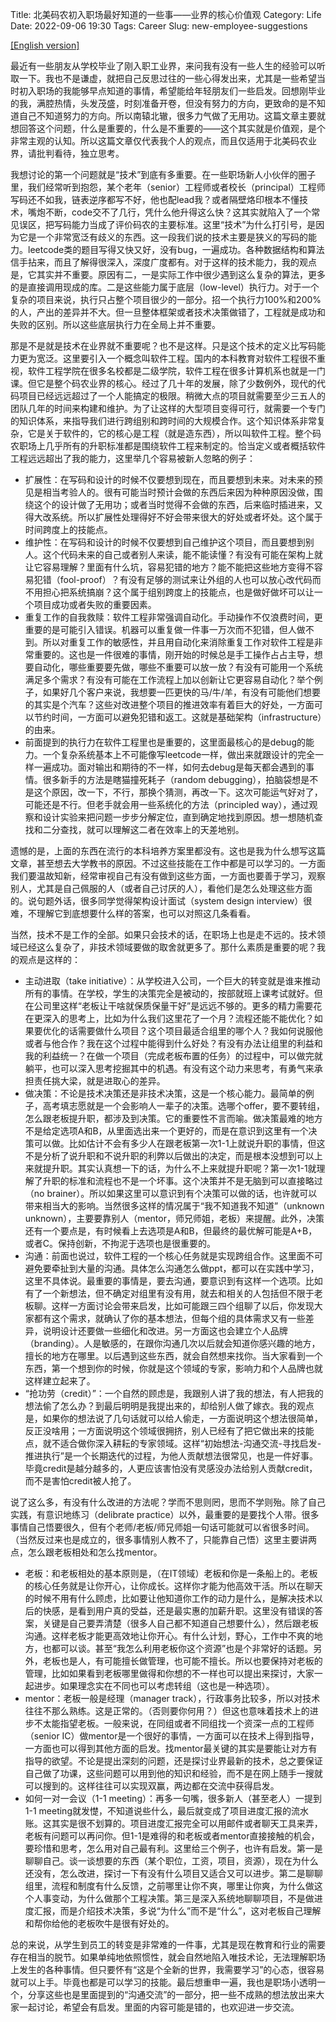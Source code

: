 Title: 北美码农初入职场最好知道的一些事——业界的核心价值观
Category: Life
Date: 2022-09-06 19:30
Tags: Career
Slug: new-employee-suggestions

[[English version]](/new-employee-suggestions-en.html)

最近有一些朋友从学校毕业了刚入职工业界，来问我有没有一些人生的经验可以听取一下。我也不是谦虚，就把自己反思过往的一些心得发出来，尤其是一些希望当时初入职场的我能够早点知道的事情，希望能给年轻朋友们一些启发。回想刚毕业的我，满腔热情，头发茂盛，时刻准备开卷，但没有努力的方向，更致命的是不知道自己不知道努力的方向。所以南辕北辙，很多力气做了无用功。这篇文章主要就想回答这个问题，什么是重要的，什么是不重要的——这个其实就是价值观，是个非常主观的认知。所以这篇文章仅代表我个人的观点，而且仅适用于北美码农业界，请批判看待，独立思考。

我想讨论的第一个问题就是“技术”到底有多重要。在一些职场新人小伙伴的圈子里，我们经常听到抱怨，某个老年（senior）工程师或者校长（principal）工程师写码还不如我，链表逆序都写不好，他也配lead我？或者隔壁烙印根本不懂技术，嘴炮不断，code交不了几行，凭什么他升得这么快？这其实就陷入了一个常见误区，把写码能力当成了评价码农的主要标准。这里“技术”为什么打引号，是因为它是一个非常宽泛有歧义的东西。这一段我们说的技术主要是狭义的写码的能力。leetcode类的题目写得又快又好，没有bug，一遍成功。各种数据结构和算法信手拈来，而且了解得很深入，深度广度都有。对于这样的技术能力，我的观点是，它其实并不重要。原因有二，一是实际工作中很少遇到这么复杂的算法，更多的是直接调用现成的库。二是这些能力属于底层（low-level）执行力。对于一个复杂的项目来说，执行只占整个项目很少的一部分。招一个执行力100%和200%的人，产出的差异并不大。但一旦整体框架或者技术决策做错了，工程就是成功和失败的区别。所以这些底层执行力在全局上并不重要。

那是不是就是技术在业界就不重要呢？也不是这样。只是这个技术的定义比写码能力更为宽泛。这里要引入一个概念叫软件工程。国内的本科教育对软件工程很不重视，软件工程学院在很多名校都是二级学院，软件工程在很多计算机系也就是一门课。但它是整个码农业界的核心。经过了几十年的发展，除了少数例外，现代的代码项目已经远远超过了一个人能搞定的极限。稍微大点的项目就需要至少三五人的团队几年的时间来构建和维护。为了让这样的大型项目变得可行，就需要一个专门的知识体系，来指导我们进行跨组别和跨时间的大规模合作。这个知识体系非常复杂，它是关于软件的，它的核心是工程（就是造东西），所以叫软件工程。整个码农职场上几乎所有的升职标准都是围绕软件工程来制定的。恰当定义或者概括软件工程远远超出了我的能力，这里举几个容易被新人忽略的例子：

* 扩展性：在写码和设计的时候不仅要想到现在，而且要想到未来。对未来的预见是相当考验人的。很有可能当时预计会做的东西后来因为种种原因没做，围绕这个的设计做了无用功；或者当时觉得不会做的东西，后来临时插进来，又得大改系统。所以扩展性处理得好不好会带来很大的好处或者坏处。这个属于时间跨度上的技能点。
* 维护性：在写码和设计的时候不仅要想到自己维护这个项目，而且要想到别人。这个代码未来的自己或者别人来读，能不能读懂？有没有可能在架构上就让它容易理解？里面有什么坑，容易犯错的地方？能不能把这些地方变得不容易犯错（fool-proof）？有没有足够的测试来让外组的人也可以放心改代码而不用担心把系统搞崩？这个属于组别跨度上的技能点，也是做好做坏可以让一个项目成功或者失败的重要因素。
* 重复工作的自我救赎：软件工程非常强调自动化。手动操作不仅浪费时间，更重要的是可能引入错误。机器可以重复做一件事一万次而不犯错，但人做不到。所以对重复工作的敏感性，并且用自动化来消除重复工作对软件工程是非常重要的。这也是一件很难的事情，刚开始的时候总是手工操作占占主导，想要自动化，哪些重要要先做，哪些不重要可以放一放？有没有可能用一个系统满足多个需求？有没有可能在工作流程上加以创新让它更容易自动化？举个例子，如果好几个客户来说，我想要一匹更快的马/牛/羊，有没有可能他们想要的其实是个汽车？这些对改进整个项目的推进效率有着巨大的好处，一方面可以节约时间，一方面可以避免犯错和返工。这就是基础架构（infrastructure）的由来。
* 前面提到的执行力在软件工程里也是重要的，这里面最核心的是debug的能力。一个复杂系统基本上不可能像写leetcode一样，做出来就跟设计的完全一样一遍成功。面对输出和期待的不一样，如何去debug是每天都会遇到的事情。很多新手的方法是瞎猫撞死耗子（random debugging），拍脑袋想是不是这个原因，改一下，不行，那换个猜测，再改一下。这次可能运气好对了，可能还是不行。但老手就会用一些系统化的方法（principled way），通过观察和设计实验来把问题一步步分解定位，直到确定地找到原因。想一想随机查找和二分查找，就可以理解这二者在效率上的天差地别。

遗憾的是，上面的东西在流行的本科培养方案里都没有。这也是我为什么想写这篇文章，甚至想去大学教书的原因。不过这些技能在工作中都是可以学习的。一方面我们要温故知新，经常审视自己有没有做到这些方面，一方面也要善于学习，观察别人，尤其是自己佩服的人（或者自己讨厌的人），看他们是怎么处理这些方面的。说句题外话，很多同学觉得架构设计面试（system design interview）很难，不理解它到底想要什么样的答案，也可以对照这几条看看。

当然，技术不是工作的全部。如果只会技术的话，在职场上也是走不远的。技术领域已经这么复杂了，非技术领域要做的取舍就更多了。那什么素质是重要的呢？我的观点是这样的：

* 主动进取（take initiative）：从学校进入公司，一个巨大的转变就是谁来推动所有的事情。在学校，学生的决策完全是被动的，按部就班上课考试就好。但在公司里这样“老板让干啥就保质保量干好”是远远不够的。更多的精力需要花在更深入的思考上，比如为什么我们这里花了一个月？流程还能不能优化？如果要优化的话需要做什么项目？这个项目最适合组里的哪个人？我如何说服他或者与他合作？我在这个过程中能得到什么好处？有没有办法让组里的利益和我的利益统一？在做一个项目（完成老板布置的任务）的过程中，可以做完就躺平，也可以深入思考挖掘其中的机遇。有没有这个动力来思考，有勇气来承担责任挑大梁，就是进取心的差异。
* 做决策：不论是技术决策还是非技术决策，这是一个核心能力。最简单的例子，高考填志愿就是一个会影响人一辈子的决策。选哪个offer，要不要转组，怎么跟老板提升职，都涉及到决策。它的重要性不言而喻。做决策最难的地方不是给定选项A和B，从里面选出来一个更好的，而是在意识到这里有一个决策可以做。比如估计不会有多少人在跟老板第一次1-1上就说升职的事情，但这不是分析了说升职和不说升职的利弊以后做出的决定，而是根本没想到可以上来就提升职。其实认真想一下的话，为什么不上来就提升职呢？第一次1-1就理解了升职的标准和流程也不是一个坏事。这个决策并不是无脑到可以直接略过（no brainer）。所以如果这里可以意识到有个决策可以做的话，也许就可以带来相当大的影响。当然很多这样的情况属于“我不知道我不知道”（unknown unknown），主要要靠别人（mentor，师兄师姐，老板）来提醒。此外，决策还有一个要点是，有时候看上去选项是A和B，但最终的最优解可能是A+B，或者C。保持创新，不拘泥于选项也是很重要的。
* 沟通：前面也说过，软件工程的一个核心任务就是实现跨组合作。这里面不可避免要牵扯到大量的沟通。具体怎么沟通怎么做ppt，都可以在实践中学习，这里不具体说。最重要的事情是，要去沟通，要意识到有这样一个选项。比如有了一个新想法，但不确定对组里有没有用，就去和相关的人包括但不限于老板聊。这样一方面讨论会带来启发，比如可能跟三四个组聊了以后，你发现大家都有这个需求，就确认了你的基本想法，但每个组的具体需求又有一些差异，说明设计还要做一些细化和改进。另一方面这也会建立个人品牌（branding）。人是敏感的，在跟你沟通几次以后就会知道你感兴趣的地方，擅长的地方在哪里。以后遇到这些东西，就会自然想来找你。当大家看到一个东西，第一个想到你的时候，你就是这个领域的专家，影响力和个人品牌也就这样建立起来了。
* “抢功劳（credit）”：一个自然的顾虑是，我跟别人讲了我的想法，有人把我的想法偷了怎么办？到最后明明是我提出来的，却给别人做了嫁衣。我的观点是，如果你的想法说了几句话就可以给人偷走，一方面说明这个想法很简单，反正没啥用；一方面说明这个领域很拥挤，别人已经有了把它做出来的技能点，就不适合做你深入耕耘的专家领域。这样“初始想法-沟通交流-寻找启发-推进执行”是一个长期迭代的过程，为他人贡献想法很常见，也是一件好事。毕竟credit是越分越多的，人更应该害怕没有灵感没办法给别人贡献credit，而不是害怕credit被人抢了。

说了这么多，有没有什么改进的方法呢？学而不思则罔，思而不学则殆。除了自己实践，有意识地练习（delibrate practice）以外，最重要的是要找个人带。很多事情自己悟要很久，但有个老师/老板/师兄师姐一句话可能就可以省很多时间。（当然反过来也是成立的，很多事情别人教不了，只能靠自己悟）这里主要讲两点，怎么跟老板相处和怎么找mentor。

* 老板：和老板相处的基本原则是，（在IT领域）老板和你是一条船上的。老板的核心任务就是让你开心，让你成长。这样你才能为他高效干活。所以在聊天的时候不用有什么顾虑，比如要让他知道你工作的动力是什么，是解决技术以后的快感，是看到用户真的受益，还是最实惠的加薪升职。这里没有错误的答案，关键是自己要弄清楚（很多人自己都不知道自己想要什么），然后跟老板沟通。这样老板才能更高效地让你开心。有什么计划，野心，工作中不爽的地方，也都可以谈。甚至“我怎么利用老板你这个资源”也是个非常好的话题。另外，老板也是人，有可能擅长做管理，也可能不擅长。所以也要保持对老板的管理，比如如果看到老板哪里做得和你想的不一样也可以提出来探讨，大家一起进步。如果理念实在不同也可以考虑转组（这也是一种选项）。
* mentor：老板一般是经理（manager track），行政事务比较多，所以对技术往往不那么熟练。这是正常的。（否则要你何用？）但这也意味着技术上的进步不太能指望老板。一般来说，在同组或者不同组找一个资深一点的工程师（senior IC）做mentor是一个很好的事情，一方面可以在技术上得到指导，一方面也可以得到其他方面的启发。找mentor最关键的其实是要能让对方有指导的欲望。不论是提出深刻的问题，还是探讨业界最新的技术，总之要保证自己做了功课，这些问题可以用到他的知识和经验，而不是在网上随手一搜就可以搜到的。这样往往可以实现双赢，两边都在交流中获得启发。
* 如何一对一会议（1-1 meeting）：再多一句嘴，很多新人（甚至老人）一提到1-1 meeting就发憷，不知道说些什么，最后就变成了项目进度汇报的流水账。这其实是很不划算的。项目进度汇报完全可以用邮件或者聊天工具来弄，老板有问题可以再问你。但1-1是难得的和老板或者mentor直接接触的机会，要珍惜和思考，怎么用对自己最有利。这里给三个例子，也许有启发。第一是聊聊自己。谈一谈想要的东西（某个职位，工资，项目，资源），现在为什么还没有，怎么改进，探讨一下有没有什么项目又适合又可以进步。第二是聊聊组里，流程和制度有什么反馈，之前哪里让你不爽，哪里让你爽，为什么做这个人事变动，为什么做那个工程决策。第三是深入系统地聊聊项目，不是做进度汇报，而是介绍技术决策，多说“为什么”而不是“什么”，这对老板自己理解和帮你给他的老板吹牛是很有好处的。

总的来说，从学生到员工的转变是非常难的一件事，尤其是现在教育和行业的需要存在相当的脱节。如果单纯地依照惯性，就会自然地陷入唯技术论，无法理解职场上发生的各种事情。但只要怀有“这是个全新的世界，我需要学习”的心态，很容易就可以上手。毕竟也都是可以学习的技能。最后想重申一遍，我也是职场小透明一个，分享这些也是里面提到的“沟通交流”的一部分，把一些不成熟的想法放出来大家一起讨论，希望会有启发。里面的内容可能是错的，也欢迎进一步交流。
